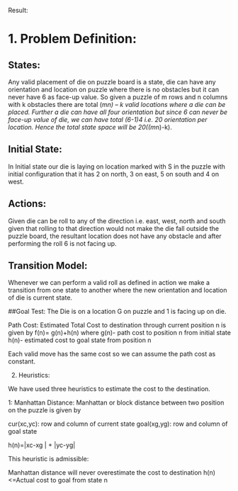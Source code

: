 Result:

# 1. Problem Definition:

## States: 
Any valid placement of die on puzzle board is a state, die can have any orientation and location on puzzle where there is no obstacles but it can never have 6 as face-up value.
So given a puzzle of m rows and n columns with k obstacles there are total (m*n) – k valid locations where a die can be placed. Further a die can have all four orientation but since 6 can never be face-up value of die, we can have total (6-1)*4 i.e. 20 orientation per location.
Hence the total state space will be  20*((m*n)-k).

## Initial State:
In Initial state our die is laying on location marked with S in the puzzle with initial configuration that it has 2 on north, 3 on east, 5 on south and 4 on west.

## Actions:
Given die can be roll to any of the direction i.e. east, west, north and south given that rolling to that direction would not make the die fall outside the puzzle board, the resultant location does not have any obstacle and after performing the roll 6 is not facing up.

## Transition Model:
Whenever we can perform a valid roll as defined in action we make a transition from one state to another where the new orientation and location of die is current state.

##Goal Test:
The Die is on a location G on puzzle and 1 is facing up on die.

Path Cost:
Estimated Total Cost to destination through current position n is given by
f(n)= g(n)+h(n)	
where
g(n)-  path cost to position n from initial state
h(n)-  estimated cost to goal state from position n

Each valid move has the same cost so we can assume the path cost as constant.


2. Heuristics:

We have used three heuristics to estimate the cost to the destination.

1: Manhattan Distance: 
Manhattan or block distance between two position on the puzzle is given by 

cur(xc,yc): row and column  of current state
goal(xg,yg): row and column  of goal state

h(n)=|xc-xg |  + |yc-yg|

This heuristic is admissible:
	
Manhattan distance will never overestimate the cost to destination
h(n)<=Actual cost to goal from state n 
